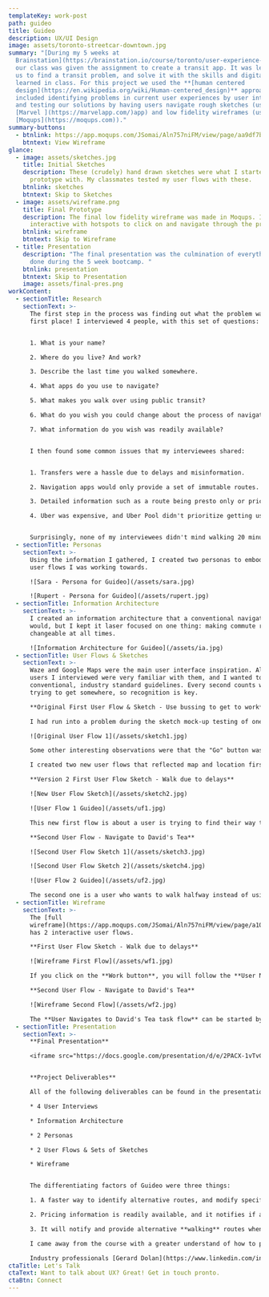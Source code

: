 ```yaml
---
templateKey: work-post
path: guideo
title: Guideo
description: UX/UI Design
image: assets/toronto-streetcar-downtown.jpg
summary: "[During my 5 weeks at
  Brainstation](https://brainstation.io/course/toronto/user-experience-design),
  our class was given the assignment to create a transit app. It was left up to
  us to find a transit problem, and solve it with the skills and digital tools
  learned in class. For this project we used the **[human centered
  design](https://en.wikipedia.org/wiki/Human-centered_design)** approach which
  included identifying problems in current user experiences by user interviews
  and testing our solutions by having users navigate rough sketches (using the
  [Marvel ](https://marvelapp.com/)app) and low fidelity wireframes (using
  [Moqups](https://moqups.com))."
summary-buttons:
  - btnlink: https://app.moqups.com/JSomai/Aln757niFM/view/page/aa9df7b72
    btntext: View Wireframe
glance:
  - image: assets/sketches.jpg
    title: Initial Sketches
    description: These (crudely) hand drawn sketches were what I started to
      prototype with. My classmates tested my user flows with these.
    btnlink: sketches
    btntext: Skip to Sketches
  - image: assets/wireframe.png
    title: Final Prototype
    description: The final low fidelity wireframe was made in Moqups. It’s fully
      interactive with hotspots to click on and navigate through the prototype.
    btnlink: wireframe
    btntext: Skip to Wireframe
  - title: Presentation
    description: "The final presentation was the culmination of everything we had
      done during the 5 week bootcamp. "
    btnlink: presentation
    btntext: Skip to Presentation
    image: assets/final-pres.png
workContent:
  - sectionTitle: Research
    sectionText: >-
      The first step in the process was finding out what the problem was in the
      first place! I interviewed 4 people, with this set of questions:


      1. What is your name?

      2. Where do you live? And work?

      3. Describe the last time you walked somewhere.

      4. What apps do you use to navigate?

      5. What makes you walk over using public transit?

      6. What do you wish you could change about the process of navigating somewhere?

      7. What information do you wish was readily available?


      I then found some common issues that my interviewees shared:


      1. Transfers were a hassle due to delays and misinformation.

      2. Navigation apps would only provide a set of immutable routes. Users couldn't change parts of a route, so that they could walk halfway instead of using a streetcar.

      3. Detailed information such as a route being presto only or pricing information wasn't easily found.

      4. Uber was expensive, and Uber Pool didn't prioritize getting users there on time.


      Surprisingly, none of my interviewees didn't mind walking 20 minutes if they didn't need to take another streetcar or bus.
  - sectionTitle: Personas
    sectionText: >-
      Using the information I gathered, I created two personas to embody the two
      user flows I was working towards. 

      ![Sara - Persona for Guideo](/assets/sara.jpg)

      ![Rupert - Persona for Guideo](/assets/rupert.jpg)
  - sectionTitle: Information Architecture
    sectionText: >-
      I created an information architecture that a conventional navigational app
      would, but I kept it laser focused on one thing: making commute routes
      changeable at all times.

      ![Information Architecture for Guideo](/assets/ia.jpg)
  - sectionTitle: User Flows & Sketches
    sectionText: >-
      Waze and Google Maps were the main user interface inspiration. All of the
      users I interviewed were very familiar with them, and I wanted to use
      conventional, industry standard guidelines. Every second counts when
      trying to get somewhere, so recognition is key.

      **Original First User Flow & Sketch - Use bussing to get to work**

      I had run into a problem during the sketch mock-up testing of one of my initial user flows, and I had to rethink the purpose of this app. My initial hypothesis was that users would want to _pick a way_ to go instead of _picking where to go_. This proved to be very confusing to my test users, as they weren't accustomed to not seeing a map and choosing a place. It also didn't really serve a purpose, as person really only chooses how they want to get there after seeing where it was.

      ![Original User Flow 1](/assets/sketch1.jpg)

      Some other interesting observations were that the "Go" button was confused with the Go Transit and users instinctively looked at the top of the screen to enter information.

      I created two new user flows that reflected map and location first user flows, and during testing these seemed better received.

      **Version 2 First User Flow Sketch - Walk due to delays**

      ![New User Flow Sketch](/assets/sketch2.jpg)

      ![User Flow 1 Guideo](/assets/uf1.jpg)

      This new first flow is about a user is trying to find their way to work, and a delay comes up. They are be prompted to reroute and they follow the route. The revamped sketch included a full screen map, with a textbox at the top to type in the location.

      **Second User Flow - Navigate to David's Tea**

      ![Second User Flow Sketch 1](/assets/sketch3.jpg)

      ![Second User Flow Sketch 2](/assets/sketch4.jpg)

      ![User Flow 2 Guideo](/assets/uf2.jpg)

      The second one is a user who wants to walk halfway instead of using public transit all the way. It's a spiritual successor to the original first sketch, in that it helps the user plan their route better.
  - sectionTitle: Wireframe
    sectionText: >-
      The [full
      wireframe](https://app.moqups.com/JSomai/Aln757niFM/view/page/a10d02abc)
      has 2 interactive user flows.

      **First User Flow Sketch - Walk due to delays**

      ![Wireframe First Flow](/assets/wf1.jpg)

      If you click on the **Work button**, you will follow the **User Navigates to Work flow**. This one demos how the app handles delays and re-routes.

      **Second User Flow - Navigate to David's Tea**

      ![Wireframe Second Flow](/assets/wf2.jpg)

      The **User Navigates to David's Tea task flow** can be started by clicking in the **second textbox at the top**, next to the location marker. This flow showcases how to modify routes.
  - sectionTitle: Presentation
    sectionText: >-
      **Final Presentation**

      <iframe src="https://docs.google.com/presentation/d/e/2PACX-1vTvCa5MSh0fyD1tQCqV3YM9CzS3OdqIe2KsXeEfSmFtWMNt9OOAx4u-JJH7P-4TWyqlvBOnMfd0ArB-/embed?start=false&loop=false&delayms=3000" frameborder="0" width="960" height="569" allowfullscreen="true" mozallowfullscreen="true" webkitallowfullscreen="true" id="slides"></iframe>


      **Project Deliverables**

      All of the following deliverables can be found in the presentation above.

      * 4 User Interviews

      * Information Architecture

      * 2 Personas

      * 2 User Flows & Sets of Sketches

      * Wireframe


      The differentiating factors of Guideo were three things:

      1. A faster way to identify alternative routes, and modify specific parts of a route with walking.

      2. Pricing information is readily available, and it notifies if a route is presto only.

      3. It will notify and provide alternative **walking** routes when there is a delay.

      I came away from the course with a greater understand of how to produce a better user experience. I learned how to throw away my ego when being critiqued. How to stay silent and provide not provide answers during user testing. When and how to prod for knowledge the interviewee thought was common sense.

      Industry professionals [Gerard Dolan](https://www.linkedin.com/in/gerarddolan/) and [David Aboutboul](https://www.linkedin.com/in/david-aboutboul/) taught our class invaluable life and career lessons. I hope to carry a design thinking approach to everything that I do henceforth.
ctaTitle: Let's Talk
ctaText: Want to talk about UX? Great! Get in touch pronto.
ctaBtn: Connect
---
```

